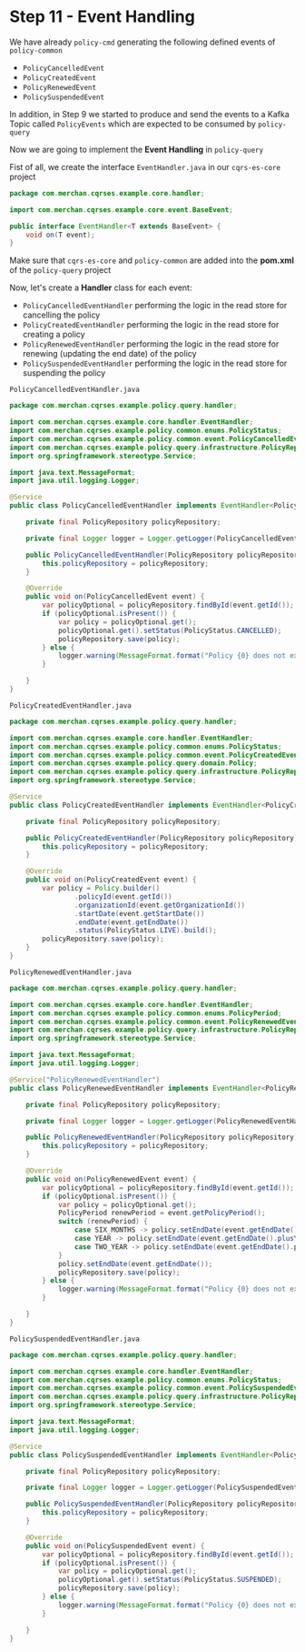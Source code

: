 # Step 11 - Event Handling 
We have already `policy-cmd` generating the following defined events of `policy-common`
- `PolicyCancelledEvent`
- `PolicyCreatedEvent`
- `PolicyRenewedEvent`
- `PolicySuspendedEvent`

In addition, in Step 9 we started to produce and send the events to a Kafka Topic called `PolicyEvents` which are expected to be consumed by `policy-query`

Now we are going to implement the **Event Handling** in `policy-query`

Fist of all, we create the interface `EventHandler.java` in our `cqrs-es-core` project

```java
package com.merchan.cqrses.example.core.handler;

import com.merchan.cqrses.example.core.event.BaseEvent;

public interface EventHandler<T extends BaseEvent> {
    void on(T event);
}

```

Make sure that `cqrs-es-core` and `policy-common` are added into the **pom.xml** of the `policy-query` project

Now, let's create a **Handler** class for each event:
- `PolicyCancelledEventHandler` performing the logic in the read store for cancelling the policy
- `PolicyCreatedEventHandler` performing the logic in the read store for creating a policy
- `PolicyRenewedEventHandler` performing the logic in the read store for renewing (updating the end date) of the policy
- `PolicySuspendedEventHandler` performing the logic in the read store for suspending the policy

`PolicyCancelledEventHandler.java`

```java
package com.merchan.cqrses.example.policy.query.handler;

import com.merchan.cqrses.example.core.handler.EventHandler;
import com.merchan.cqrses.example.policy.common.enums.PolicyStatus;
import com.merchan.cqrses.example.policy.common.event.PolicyCancelledEvent;
import com.merchan.cqrses.example.policy.query.infrastructure.PolicyRepository;
import org.springframework.stereotype.Service;

import java.text.MessageFormat;
import java.util.logging.Logger;

@Service
public class PolicyCancelledEventHandler implements EventHandler<PolicyCancelledEvent> {

    private final PolicyRepository policyRepository;

    private final Logger logger = Logger.getLogger(PolicyCancelledEventHandler.class.getName());

    public PolicyCancelledEventHandler(PolicyRepository policyRepository) {
        this.policyRepository = policyRepository;
    }

    @Override
    public void on(PolicyCancelledEvent event) {
        var policyOptional = policyRepository.findById(event.getId());
        if (policyOptional.isPresent()) {
            var policy = policyOptional.get();
            policyOptional.get().setStatus(PolicyStatus.CANCELLED);
            policyRepository.save(policy);
        } else {
            logger.warning(MessageFormat.format("Policy {0} does not exist", event.getId()));
        }

    }
}

```

`PolicyCreatedEventHandler.java`

```java
package com.merchan.cqrses.example.policy.query.handler;

import com.merchan.cqrses.example.core.handler.EventHandler;
import com.merchan.cqrses.example.policy.common.enums.PolicyStatus;
import com.merchan.cqrses.example.policy.common.event.PolicyCreatedEvent;
import com.merchan.cqrses.example.policy.query.domain.Policy;
import com.merchan.cqrses.example.policy.query.infrastructure.PolicyRepository;
import org.springframework.stereotype.Service;

@Service
public class PolicyCreatedEventHandler implements EventHandler<PolicyCreatedEvent> {

    private final PolicyRepository policyRepository;

    public PolicyCreatedEventHandler(PolicyRepository policyRepository) {
        this.policyRepository = policyRepository;
    }

    @Override
    public void on(PolicyCreatedEvent event) {
        var policy = Policy.builder()
                .policyId(event.getId())
                .organizationId(event.getOrganizationId())
                .startDate(event.getStartDate())
                .endDate(event.getEndDate())
                .status(PolicyStatus.LIVE).build();
        policyRepository.save(policy);
    }
}

```

`PolicyRenewedEventHandler.java`

```java
package com.merchan.cqrses.example.policy.query.handler;

import com.merchan.cqrses.example.core.handler.EventHandler;
import com.merchan.cqrses.example.policy.common.enums.PolicyPeriod;
import com.merchan.cqrses.example.policy.common.event.PolicyRenewedEvent;
import com.merchan.cqrses.example.policy.query.infrastructure.PolicyRepository;
import org.springframework.stereotype.Service;

import java.text.MessageFormat;
import java.util.logging.Logger;

@Service("PolicyRenewedEventHandler")
public class PolicyRenewedEventHandler implements EventHandler<PolicyRenewedEvent> {

    private final PolicyRepository policyRepository;

    private final Logger logger = Logger.getLogger(PolicyRenewedEventHandler.class.getName());

    public PolicyRenewedEventHandler(PolicyRepository policyRepository) {
        this.policyRepository = policyRepository;
    }

    @Override
    public void on(PolicyRenewedEvent event) {
        var policyOptional = policyRepository.findById(event.getId());
        if (policyOptional.isPresent()) {
            var policy = policyOptional.get();
            PolicyPeriod renewPeriod = event.getPolicyPeriod();
            switch (renewPeriod) {
                case SIX_MONTHS -> policy.setEndDate(event.getEndDate().plusMonths(6));
                case YEAR -> policy.setEndDate(event.getEndDate().plusYears(1));
                case TWO_YEAR -> policy.setEndDate(event.getEndDate().plusYears(2));
            }
            policy.setEndDate(event.getEndDate());
            policyRepository.save(policy);
        } else {
            logger.warning(MessageFormat.format("Policy {0} does not exist", event.getId()));
        }

    }
}

```

`PolicySuspendedEventHandler.java`

```java
package com.merchan.cqrses.example.policy.query.handler;

import com.merchan.cqrses.example.core.handler.EventHandler;
import com.merchan.cqrses.example.policy.common.enums.PolicyStatus;
import com.merchan.cqrses.example.policy.common.event.PolicySuspendedEvent;
import com.merchan.cqrses.example.policy.query.infrastructure.PolicyRepository;
import org.springframework.stereotype.Service;

import java.text.MessageFormat;
import java.util.logging.Logger;

@Service
public class PolicySuspendedEventHandler implements EventHandler<PolicySuspendedEvent> {

    private final PolicyRepository policyRepository;

    private final Logger logger = Logger.getLogger(PolicySuspendedEventHandler.class.getName());

    public PolicySuspendedEventHandler(PolicyRepository policyRepository) {
        this.policyRepository = policyRepository;
    }

    @Override
    public void on(PolicySuspendedEvent event) {
        var policyOptional = policyRepository.findById(event.getId());
        if (policyOptional.isPresent()) {
            var policy = policyOptional.get();
            policyOptional.get().setStatus(PolicyStatus.SUSPENDED);
            policyRepository.save(policy);
        } else {
            logger.warning(MessageFormat.format("Policy {0} does not exist", event.getId()));
        }

    }
}

```
